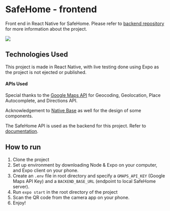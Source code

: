 # SafeHome - frontend
Front end in React Native for SafeHome. 
Please refer to [backend repository](https://www.github.com/preyansh98/safehome) for more information about the project. 


![](https://i.imgur.com/4iuZu0q.png)

## Technologies Used

This project is made in React Native, with live testing done using Expo as the project is not ejected or published. 

#### APIs Used

Special thanks to the [Google Maps API](https://developers.google.com/maps/documentation) for Geocoding, Geolocation, Place Autocomplete, and Directions API. 

Acknowledgement to [Native Base](https://nativebase.io/) as well for the design of some components. 

The SafeHome API is used as the backend for this project. Refer to [documentation](http://safe-home.herokuapp.com/swagger-ui.html). 

## How to run 

1. Clone the project
2. Set up environment by downloading Node & Expo on your computer, and Expo client on your phone. 
3. Create an `.env` file in root directory and specify a `GMAPS_API_KEY` (Google Maps API Key) and a `BACKEND_BASE_URL` (endpoint to local SafeHome server). 
4. Run `expo start` in the root directory of the project
5. Scan the QR code from the camera app on your phone. 
6. Enjoy!
